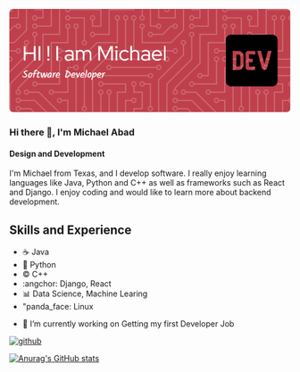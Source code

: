 ![Design and Development](https://github.com/MichaelDAbadJr/MichaelDAbadJr/blob/main/github-header-image.png?raw=true)

### Hi there 👋, I'm Michael Abad
#### Design and Development

I'm Michael from Texas, and I develop software. I really enjoy learning languages like Java, Python and C++ as well as frameworks such as React and Django. I enjoy coding and would like to learn more about backend development.

## Skills and Experience 
* :coffee: Java
* :snake: Python
* :copyright: C++
* :angchor: Django,  React
* :bar_chart: Data Science, Machine Learing
* "panda_face: Linux

- 🔭 I’m currently working on Getting my first Developer Job 

[<img src='https://cdn.jsdelivr.net/npm/simple-icons@3.0.1/icons/github.svg' alt='github' height='40'>](https://github.com/MichaelDAbadJr)  


[![Anurag's GitHub stats](https://github-readme-stats.vercel.app/api?username=michaeldabadjr)](https://github.com/anuraghazra/github-readme-stats)
